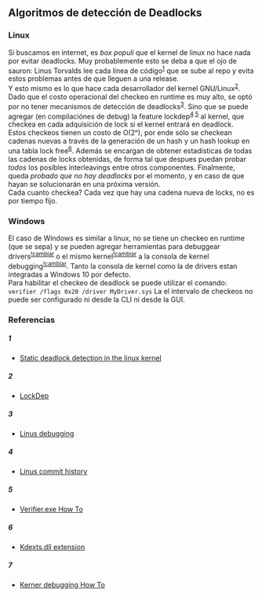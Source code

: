 ## Algoritmos de detección de Deadlocks

### Linux
Si buscamos en internet, es _box populi_ que el kernel de linux no hace nada por evitar deadlocks. Muy probablemente esto se deba a que el ojo de sauron: Linus Torvalds lee cada línea de código<sup>[1](#4)</sup> que se sube al repo y evita estos problemas antes de que lleguen a una release.  
Y esto mismo es lo que hace cada desarrollador del kernel GNU/Linux<sup>[2](#3)</sup>. Dado que el costo operacional del checkeo en runtime es muy alto, se optó por no tener mecanismos de detección de deadlocks<sup>[3](#1)</sup>. Sino que se puede agregar (en compilaciónes de debug) la feature lockdep<sup>[4](#1) [5](#2)</sup> al kernel, que checkea en cada adquisición de lock si el kernel entrará en deadlock.  
Estos checkeos tienen un costo de O(2ⁿ), por ende sólo se checkean cadenas nuevas a través de la generación de un hash y un hash lookup en una tabla lock free<sup>[6](#2)</sup>. Además se encargan de obtener estadísticas de todas las cadenas de locks obtenidas, de forma tal que despues puedan probar _todos_ los posibles interleavings entre otros componentes. Finalmente, queda _probado que no hay deadlocks_ por el momento, y en caso de que hayan se solucionarán en una próxima versión.  
Cada cuanto checkea? Cada vez que hay una cadena nueva de locks, no es por tiempo fijo.

### Windows
El caso de Windows es similar a linux, no se tiene un checkeo en runtime (que se sepa) y se pueden agregar herramientas para debuggear drivers<sup>[!cambiar](#5)</sup> o el mismo kernel<sup>[!cambiar](#6)</sup> a la consola de kernel debugging<sup>[!cambiar](#7)</sup>. Tanto la consola de kernel como la de drivers estan integradas a Windows 10 por defecto.  
Para habilitar el checkeo de deadlock se puede utilizar el comando:
`verifier /flags 0x20 /driver MyDriver.sys`
La el intervalo de checkeos no puede ser configurado ni desde la CLI ni desde la GUI.

### Referencias
##### 1
- [Static deadlock detection in the linux kernel](https://www.researchgate.net/publication/221033382_Static_Deadlock_Detection_in_the_Linux_Kernel)
##### 2
- [LockDep](https://www.kernel.org/doc/Documentation/locking/lockdep-design.txt)
##### 3 
- [Linus debugging](https://yarchive.net/comp/linux/kernel_deadlock_debug.html)
##### 4
- [Linus commit history](https://github.com/torvalds/linux/commits?author=torvalds)
##### 5
- [Verifier.exe How To](https://support.microsoft.com/en-us/help/244617/using-driver-verifier-to-identify-issues-with-windows-drivers-for-adva)
##### 6
- [Kdexts.dll extension](https://docs.microsoft.com/en-us/windows-hardware/drivers/debugger/-locks---kdext--locks-)
##### 7
- [Kerner debugging How To](https://docs.microsoft.com/en-us/windows-hardware/drivers/debugger/getting-started-with-windbg--kernel-mode-)